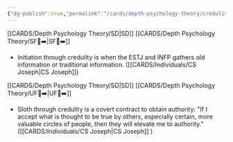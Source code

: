```yaml
---
{"dg-publish":true,"permalink":"/cards/depth-psychology-theory/credulity/","created":"2022-12-31T17:42:03.357+01:00","updated":"2023-04-28T09:09:57.175+02:00"}
---
```



[[CARDS/Depth Psychology Theory/SD\|SD]] [[CARDS/Depth Psychology Theory/SF🤸➡️\|SF🤸➡️]]

<div class="transclusion internal-embed is-loaded"><div class="markdown-embed">



- Initiation through credulity is when the ESTJ and INFP gathers old information or traditional information. ([[CARDS/Individuals/CS Joseph\|CS Joseph]]) 

</div></div>


[[CARDS/Depth Psychology Theory/SD\|SD]] [[CARDS/Depth Psychology Theory/UF👤➡️\|UF👤➡️]]

<div class="transclusion internal-embed is-loaded"><div class="markdown-embed">



- Sloth through credulity is a covert contract to obtain authority: "If I accept what is thought to be true by others, especially certain, more valuable circles of people, then they will elevate me to authority." ([[CARDS/Individuals/CS Joseph\|CS Joseph]] ) 

</div></div>

